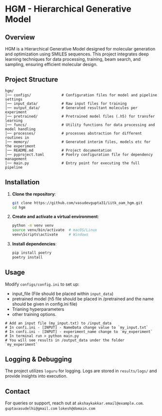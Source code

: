  # **HGM - Hierarchical Generative Model**
 
 ## **Overview**
 HGM is a Hierarchical Generative Model designed for molecular generation and optimization using SMILES sequences. This project integrates deep learning techniques for data processing, training, beam search, and sampling, ensuring efficient molecular design.
 
 ## **Project Structure**
 ```
 hgm/
 │── configs/              # Configuration files for model and pipeline settings
 │── input_data/           # Raw input files for training
 │── output_data/          # Generated resultant molecules per experiment
 │── pretrained/           # Pretrained model files (.h5) for transfer learning
 │── funcs/                # Utility functions for data processing and model handling
 │── processes/            # processes abstraction for different routines in 
 │── memory/               # Generated interim files, models etc for the experiment
 │── README.md             # Project documentation
 │── pyproject.toml        # Poetry configuration file for dependency management
 │── main.py               # Entry point for executing the full pipeline
 ```
 
 ## **Installation**
 1. **Clone the repository**:
    ```bash
    git clone https://github.com/vasudevgupta31/iitk_oam_hgm.git
    cd hgm
    ```
 2. **Create and activate a virtual environment**:
    ```bash
    python -m venv venv
    source venv/bin/activate  # macOS/Linux
    venv\Scripts\activate     # Windows
    ```
 3. **Install dependencies**:
    ```bash
    pip install poetry
    poetry install
    ```
 
 ## **Usage**
 Modify `configs/config.ini` to set up:
 - input_file (File should be placed within `input_data`)
 - pretrained model (h5 file should be placed in /pretrained and the name should be given in config.ini file)
 - Trianing hyperparameters
 - other training options.

 ```
 # Add an input file (my_input.txt) to /input_data
 # In confi.ini - [INPUT] - NameData change value to `my_input.txt`
 # In confi.ini - [INPUT] - experiment_name change to `my_experiment`
 # In terminal run > python main.py
 # You will see results in /output_data under the folder `my_experiment`
 ```
 
 ## **Logging & Debugging**
 The project utilizes `loguru` for logging. Logs are stored in `results/logs/` and provide insights into execution.
  
 ## **Contact**
 For queries or support, reach out at 
 `akshaykakkar.email@example.com`.
 `guptavasudelhi@gmail.com`
 `lokesh@domain.com`
